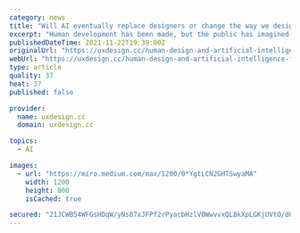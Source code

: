 ```yaml
---
category: news
title: "Will AI eventually replace designers or change the way we design?"
excerpt: "Human development has been made, but the public has imagined the worst consequences of this progress, believing that automation would be used everywhere and AI will replace human positions. No exception in the design area,"
publishedDateTime: 2021-11-22T19:39:00Z
originalUrl: "https://uxdesign.cc/human-design-and-artificial-intelligence-f0af52c6ce6"
webUrl: "https://uxdesign.cc/human-design-and-artificial-intelligence-f0af52c6ce6"
type: article
quality: 37
heat: 37
published: false

provider:
  name: uxdesign.cc
  domain: uxdesign.cc

topics:
  - AI

images:
  - url: "https://miro.medium.com/max/1200/0*YgtLCN2GHTSwyaMA"
    width: 1200
    height: 800
    isCached: true

secured: "21JCWB54WFGsHDqW/yNs87xJFPf2rPyacbHzlV0WwvvxQL8kXpLGKjUVtO/dGFenXbxVN2HwbSgUjre7grQEY3vXP9JnhM1XePVMM9DjfpvwXUfYkfpk3cGGoEJ+xKXatQIJyl8HKRS1IJJb+DuCOYMXAKWQWS3sWEuwJRIKeoQRf9UlNG/aXTDq9P/flvKtdDBvX/xli00bcvrt+/PoZScICtFGdFgkLXgICOB/l6lOjXfLIh+F6Ww9Znm4aHbLeZNhmlp+EFNVJiuyRIU1ji/FEvwqwzg1MIK0FOW6L5rH8wzc6EG1Y//iaKqrIuYKJDqHu+C2ILlCHGks83Ps0Tyu0DGcN10TDI9tREo4Gy0=;r263Oid1EfAcixoBoiLhCA=="
---
```


